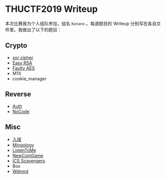 # THUCTF2019 Writeup

本次比赛我为个人组队参加，组名 `Konano` 。每道题目的 Writeup 分别写在各自文件里。我做出了以下的题目：

## Crypto

- [xor cipher](./Crypto/xor_cipher.md)
- [Easy RSA](./Crypto/easy_rsa.md)
- [Faulty AES](./Crypto/Faulty_AES.md)
- M1X
- cookie_manager

## Reverse

- [Auth](./Reverse/Auth.md)
- [NoCode](./Reverse/NoCode.md)

## Misc

- [入域](./Misc/入域.md)
- [Mingology](./Misc/Mingology.md)
- [ListenToMe](./Misc/ListenToMe.md)
- [NewCoinGame](./Misc/NewCoinGame.md)
- [ICS Scavengers](./Misc/ICS_Scavengers.md)
- Box
- [Wdnmd](./Misc/Wdnmd.md)